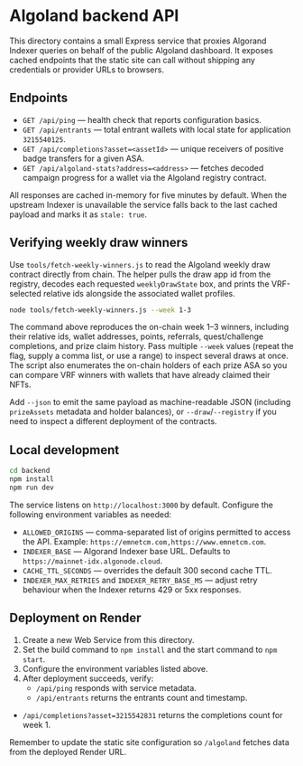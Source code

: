 # Algoland backend API

This directory contains a small Express service that proxies Algorand Indexer queries on behalf of the public Algoland dashboard. It exposes cached endpoints that the static site can call without shipping any credentials or provider URLs to browsers.

## Endpoints

- `GET /api/ping` — health check that reports configuration basics.
- `GET /api/entrants` — total entrant wallets with local state for application `3215540125`.
- `GET /api/completions?asset=<assetId>` — unique receivers of positive badge transfers for a given ASA.
- `GET /api/algoland-stats?address=<address>` — fetches decoded campaign progress for a wallet via the Algoland registry contract.

All responses are cached in-memory for five minutes by default. When the upstream Indexer is unavailable the service falls back to the last cached payload and marks it as `stale: true`.

## Verifying weekly draw winners

Use `tools/fetch-weekly-winners.js` to read the Algoland weekly draw contract directly from chain. The helper pulls the draw app id from the registry, decodes each requested `weeklyDrawState` box, and prints the VRF-selected relative ids alongside the associated wallet profiles.

```bash
node tools/fetch-weekly-winners.js --week 1-3
```

The command above reproduces the on-chain week 1–3 winners, including their relative ids, wallet addresses, points, referrals, quest/challenge completions, and prize claim history. Pass multiple `--week` values (repeat the flag, supply a comma list, or use a range) to inspect several draws at once. The script also enumerates the on-chain holders of each prize ASA so you can compare VRF winners with wallets that have already claimed their NFTs.

Add `--json` to emit the same payload as machine-readable JSON (including `prizeAssets` metadata and holder balances), or `--draw`/`--registry` if you need to inspect a different deployment of the contracts.

## Local development

```bash
cd backend
npm install
npm run dev
```

The service listens on `http://localhost:3000` by default. Configure the following environment variables as needed:

- `ALLOWED_ORIGINS` — comma-separated list of origins permitted to access the API. Example: `https://emnetcm.com,https://www.emnetcm.com`.
- `INDEXER_BASE` — Algorand Indexer base URL. Defaults to `https://mainnet-idx.algonode.cloud`.
- `CACHE_TTL_SECONDS` — overrides the default 300 second cache TTL.
- `INDEXER_MAX_RETRIES` and `INDEXER_RETRY_BASE_MS` — adjust retry behaviour when the Indexer returns 429 or 5xx responses.

## Deployment on Render

1. Create a new Web Service from this directory.
2. Set the build command to `npm install` and the start command to `npm start`.
3. Configure the environment variables listed above.
4. After deployment succeeds, verify:
   - `/api/ping` responds with service metadata.
   - `/api/entrants` returns the entrants count and timestamp.
  - `/api/completions?asset=3215542831` returns the completions count for week 1.

Remember to update the static site configuration so `/algoland` fetches data from the deployed Render URL.

